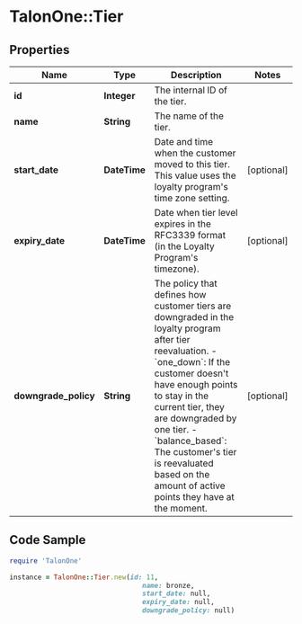 # TalonOne::Tier

## Properties

Name | Type | Description | Notes
------------ | ------------- | ------------- | -------------
**id** | **Integer** | The internal ID of the tier. | 
**name** | **String** | The name of the tier. | 
**start_date** | **DateTime** | Date and time when the customer moved to this tier. This value uses the loyalty program&#39;s time zone setting. | [optional] 
**expiry_date** | **DateTime** | Date when tier level expires in the RFC3339 format (in the Loyalty Program&#39;s timezone). | [optional] 
**downgrade_policy** | **String** | The policy that defines how customer tiers are downgraded in the loyalty program after tier reevaluation.  - &#x60;one_down&#x60;: If the customer doesn&#39;t have enough points to stay in the current tier, they are downgraded by one tier.  - &#x60;balance_based&#x60;: The customer&#39;s tier is reevaluated based on the amount of active points they have at the moment.  | [optional] 

## Code Sample

```ruby
require 'TalonOne'

instance = TalonOne::Tier.new(id: 11,
                                 name: bronze,
                                 start_date: null,
                                 expiry_date: null,
                                 downgrade_policy: null)
```


